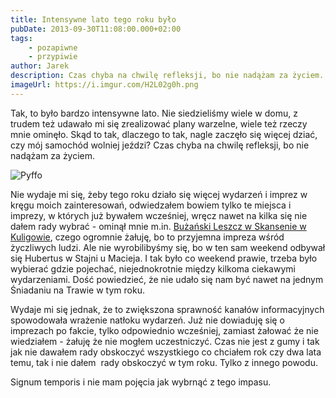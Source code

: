 ```yaml
---
title: Intensywne lato tego roku było
pubDate: 2013-09-30T11:08:00.000+02:00
tags:
    - pozapiwne
    - przypiwie
author: Jarek
description: Czas chyba na chwilę refleksji, bo nie nadążam za życiem.
imageUrl: https://i.imgur.com/H2L02g0h.png
---
```


Tak, to było bardzo intensywne lato. Nie siedzieliśmy wiele w domu, z trudem też udawało mi się zrealizować plany warzelne, wiele też rzeczy mnie ominęło. Skąd to tak, dlaczego to tak, nagle zaczęło się więcej dziać, czy mój samochód wolniej jeździ? Czas chyba na chwilę refleksji, bo nie nadążam za życiem.

![Pyffo](https://i.imgur.com/H2L02g0h.png)

Nie wydaje mi się, żeby tego roku działo się więcej wydarzeń i imprez w kręgu moich zainteresowań, odwiedzałem bowiem tylko te miejsca i imprezy, w których już bywałem wcześniej, wręcz nawet na kilka się nie dałem rady wybrać - ominął mnie m.in. [Bużański Leszcz w Skansenie w Kuligowie](http://skansen.powiatwolominski.pl/rybka-lubi-plywac-w-skansenie-w-kuligowie/), czego ogromnie żałuję, bo to przyjemna impreza wśród życzliwych ludzi. Ale nie wyrobilibyśmy się, bo w ten sam weekend odbywał się Hubertus w Stajni u Macieja. I tak było co weekend prawie, trzeba było wybierać gdzie pojechać, niejednokrotnie między kilkoma ciekawymi wydarzeniami. Dość powiedzieć, że nie udało się nam być nawet na jednym Śniadaniu na Trawie w tym roku.

Wydaje mi się jednak, że to zwiększona sprawność kanałów informacyjnych spowodowała wrażenie natłoku wydarzeń. Już nie dowiaduję się o imprezach po fakcie, tylko odpowiednio wcześniej, zamiast żałować że nie wiedziałem - żałuję że nie mogłem uczestniczyć. Czas nie jest z gumy i tak jak nie dawałem rady obskoczyć wszystkiego co chciałem rok czy dwa lata temu, tak i nie dałem  rady obskoczyć w tym roku. Tylko z innego powodu.

Signum temporis i nie mam pojęcia jak wybrnąć z tego impasu.
